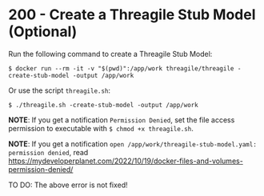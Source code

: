 # 200 - Create a Threagile Stub Model (Optional)

Run the following command to create a Threagile Stub Model:

```
$ docker run --rm -it -v "$(pwd)":/app/work threagile/threagile -create-stub-model -output /app/work
```

Or use the script ```threagile.sh```:

```
$ ./threagile.sh -create-stub-model -output /app/work
```

**NOTE**: If you get a notification ```Permission Denied```, set the file access permission to executable with ```$ chmod +x threagile.sh```.

**NOTE**: If you get a notification ```open /app/work/threagile-stub-model.yaml: permission denied```, read https://mydeveloperplanet.com/2022/10/19/docker-files-and-volumes-permission-denied/

TO DO: The above error is not fixed!